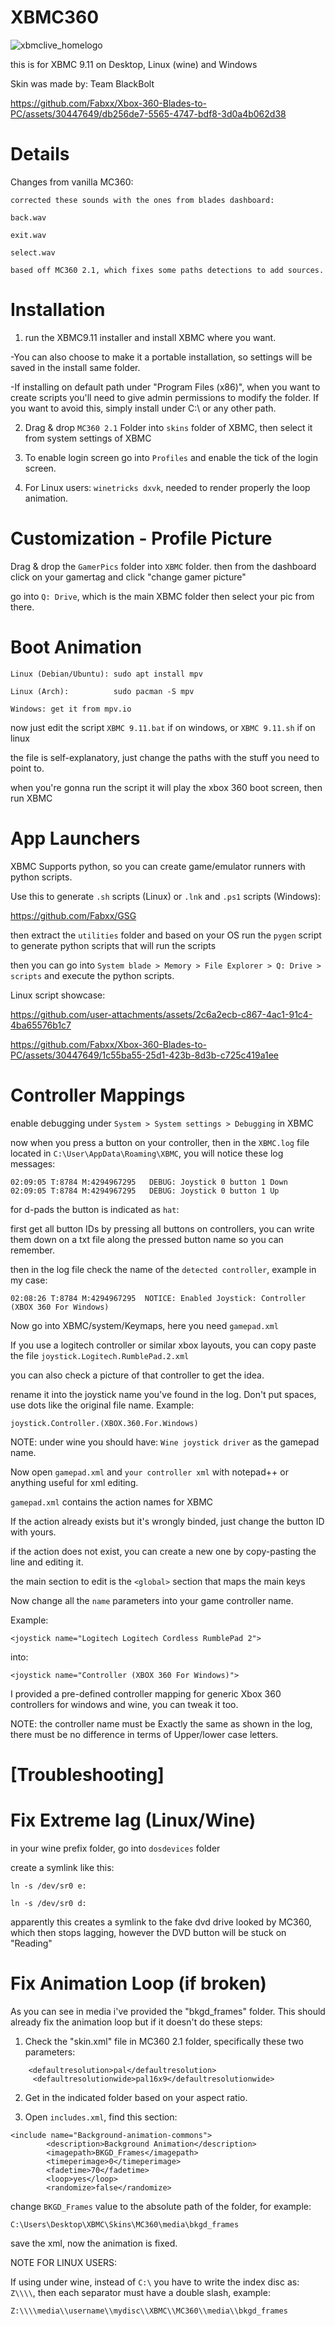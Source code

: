 # XBMC360

![xbmclive_homelogo](https://github.com/Fabxx/Xbox-360-Blades-to-PC/assets/30447649/585efb68-ec02-43cd-8541-7dbe5fd7d583)


this is for XBMC 9.11 on Desktop, Linux (wine) and Windows

Skin was made by: Team BlackBolt


https://github.com/Fabxx/Xbox-360-Blades-to-PC/assets/30447649/db256de7-5565-4747-bdf8-3d0a4b062d38


# Details

Changes from vanilla MC360:
```
corrected these sounds with the ones from blades dashboard:

back.wav

exit.wav

select.wav

based off MC360 2.1, which fixes some paths detections to add sources.

```

# Installation

1) run the XBMC9.11 installer and install XBMC where you want.

  -You can also choose to make it a portable installation, so settings will be saved in the install same folder.

  -If installing on default path under "Program Files (x86)", when you want to create scripts you'll need to give admin permissions
   to modify the folder. If you want to avoid this, simply install under C:\ or any other path.

2) Drag & drop `MC360 2.1` Folder into `skins` folder of XBMC, then select it from system settings of XBMC

3) To enable login screen go into `Profiles` and enable the tick of the login screen.

4) For Linux users: `winetricks dxvk`, needed to render properly the loop animation.  

# Customization - Profile Picture

Drag & drop the `GamerPics` folder into `XBMC` folder. then from the dashboard click on your gamertag and click "change gamer picture"

go into `Q: Drive`, which is the main XBMC folder then select your pic from there.

# Boot Animation

```
Linux (Debian/Ubuntu): sudo apt install mpv

Linux (Arch): 	       sudo pacman -S mpv

Windows: get it from mpv.io
```

now just edit the script `XBMC 9.11.bat` if on windows, or `XBMC 9.11.sh` if on linux

the file is self-explanatory, just change the paths with the stuff you need to point to.

when you're gonna run the script it will play the xbox 360 boot screen, then run XBMC

# App Launchers

XBMC Supports python, so you can create game/emulator runners with python scripts.

Use this to generate `.sh` scripts (Linux) or `.lnk` and `.ps1` scripts (Windows):

https://github.com/Fabxx/GSG


then extract the `utilities` folder and based on your OS run the `pygen` script to generate python scripts that will run the scripts


then you can go into `System blade > Memory > File Explorer > Q: Drive > scripts` and execute the python scripts.

Linux script showcase:


https://github.com/user-attachments/assets/2c6a2ecb-c867-4ac1-91c4-4ba65576b1c7

https://github.com/Fabxx/Xbox-360-Blades-to-PC/assets/30447649/1c55ba55-25d1-423b-8d3b-c725c419a1ee


# Controller Mappings

enable debugging under `System > System settings > Debugging` in XBMC

now when you press a button on your controller, then in the `XBMC.log` file located in `C:\User\AppData\Roaming\XBMC`, you will notice these log messages:

```
02:09:05 T:8784 M:4294967295   DEBUG: Joystick 0 button 1 Down
02:09:05 T:8784 M:4294967295   DEBUG: Joystick 0 button 1 Up
```

for d-pads the button is indicated as `hat`:

first get all button IDs by pressing all buttons on controllers, you can write them down on a txt file along the pressed button name so you can remember. 

then in the log file check the name of the `detected controller`, example in my case:

```
02:08:26 T:8784 M:4294967295  NOTICE: Enabled Joystick: Controller (XBOX 360 For Windows)
```

Now go into XBMC/system/Keymaps, here you need `gamepad.xml`

If you use a logitech controller or similar xbox layouts, you can copy paste the file `joystick.Logitech.RumblePad.2.xml`

you can also check a picture of that controller to get the idea.

rename it into the joystick name you've found in the log. Don't put spaces, use dots like the original file name. Example:

`joystick.Controller.(XBOX.360.For.Windows)`

NOTE: under wine you should have: `Wine joystick driver` as the gamepad name.

Now open `gamepad.xml` and `your controller xml` with notepad++ or anything useful for xml editing.

`gamepad.xml` contains the action names for XBMC

If the action already exists but it's wrongly binded, just change the button ID with yours.

if the action does not exist, you can create a new one by copy-pasting the line and editing it.

the main section to edit is the `<global>` section that maps the main keys
 
Now change all the `name` parameters into your game controller name.

Example:

`<joystick name="Logitech Logitech Cordless RumblePad 2">`

into:

`<joystick name="Controller (XBOX 360 For Windows)">`


I provided a pre-defined controller mapping for generic Xbox 360 controllers for windows and wine, you can tweak it too.

NOTE: the controller name must be Exactly the same as shown in the log, there must be no difference
	in terms of Upper/lower case letters.

# [Troubleshooting]

# Fix Extreme lag (Linux/Wine)

in your wine prefix folder, go into `dosdevices` folder

create a symlink like this:

`ln -s /dev/sr0 e:`

`ln -s /dev/sr0 d:`

apparently this creates a symlink to the fake dvd drive looked by MC360, which then stops lagging, however the DVD button will be stuck on "Reading"



# Fix Animation Loop (if broken)

As you can see in media i've provided the "bkgd_frames" folder. This should already fix the animation loop but if it doesn't
do these steps:

1) Check the "skin.xml" file in MC360 2.1 folder, specifically these two parameters:
```
	<defaultresolution>pal</defaultresolution>
 	 <defaultresolutionwide>pal16x9</defaultresolutionwide>
```

2) Get in the indicated folder based on your aspect ratio.
   
3) Open `includes.xml`, find this section:

```
<include name="Background-animation-commons">
		<description>Background Animation</description>
		<imagepath>BKGD_Frames</imagepath>
		<timeperimage>0</timeperimage>
		<fadetime>70</fadetime>
		<loop>yes</loop>
		<randomize>false</randomize>
```


change `BKGD_Frames` value to the absolute path of the folder, for example:

`C:\Users\Desktop\XBMC\Skins\MC360\media\bkgd_frames`

save the xml, now the animation is fixed.

NOTE FOR LINUX USERS:

If using under wine, instead of `C:\` you have to write the index disc as: `Z\\\\`, then each separator must have a double slash, example:

`Z:\\\\media\\username\\mydisc\\XBMC\\MC360\\media\\bkgd_frames`
